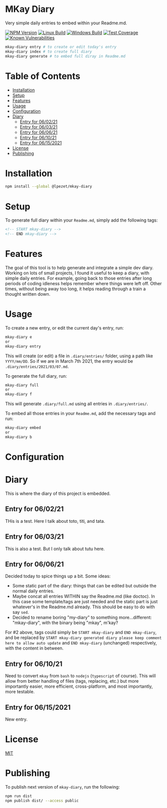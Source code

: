 # MKay Diary

Very simple daily entries to embed within your Readme.md.

[![NPM Version][npm-image]][npm-url]
[![Linux Build][travis-image]][travis-url]
[![Windows Build][appveyor-image]][appveyor-url]
[![Test Coverage][coveralls-image]][coveralls-url]
[![Known Vulnerabilities][vulnerabilities-image]][vulnerabilities-url]

```bash
mkay-diary entry # to create or edit today's entry
mkay-diary index # to create full diary
mkay-diary generate # to embed full diray in Readme.md
```

# Table of Contents

<!-- START doctoc generated TOC please keep comment here to allow auto update -->
<!-- DON'T EDIT THIS SECTION, INSTEAD RE-RUN doctoc TO UPDATE -->

- [Installation](#installation)
- [Setup](#setup)
- [Features](#features)
- [Usage](#usage)
- [Configuration](#configuration)
- [Diary](#diary)
  - [Entry for 06/02/21](#entry-for-060221)
  - [Entry for 06/03/21](#entry-for-060321)
  - [Entry for 06/06/21](#entry-for-060621)
  - [Entry for 06/10/21](#entry-for-061021)
  - [Entry for 06/15/2021](#entry-for-06152021)
- [License](#license)
- [Publishing](#publishing)

<!-- END doctoc generated TOC please keep comment here to allow auto update -->

# Installation

```bash
npm install --global @lpezet/mkay-diary
```

# Setup


To generate full diary within your `Readme.md`, simply add the following tags:

```html
<!-- START mkay-diary -->
<!-- END mkay-diary -->
```

# Features

The goal of this tool is to help generate and integrate a simple dev diary. Working on lots of small projects, I found it useful to keep a diary, with simple daily entries.
For example, going back to those entries after long periods of coding idleness helps remember where things were left off.
Other times, without being away too long, it helps reading through a train a thought written down.

# Usage

To create a new entry, or edit the current day's entry, run:

```bash
mkay-diary e
or
mkay-diary entry
```

This will create (or edit) a file in `.diary/entries/` folder, using a path like `YYYY/mm/DD`. So if we are in March 7th 2021, the entry would be `.diary/entries/2021/03/07.md`.

To generate the full diary, run:

```bash
mkay-diary full
or
mkay-diary f
```

This will generate `.diary/full.md` using all entries in `.diary/entries/`.

To embed all those entries in your `Readme.md`, add the necessary tags and run:

```bash
mkay-diary embed
or
mkay-diary b
```

# Configuration

# Diary

This is where the diary of this project is embedded.

<!-- e4a49e0START mkay-diary -->

[//]: # (DO NOT EDIT THE FOLLOWING. This content is automatically generated from diary entries.)

## Entry for 06/02/21

THis is a test.
Here I talk about toto, titi, and tata.

## Entry for 06/03/21

This is also a test. But I only talk about tutu here.

## Entry for 06/06/21

Decided today to spice things up a bit.
Some ideas:

- Some static part of the diary: things that can be edited but outside the normal daily entries.
- Maybe concat all entries WITHIN say the Readme.md (like doctoc). In this case some template/tags are just needed and the static part is just whatever's in the Readme.md already. This should be easy to do with say `sed`.
- Decided to rename boring "my-diary" to something more...different: "mkay-diary", with the binary being "mkay", m'kay?

For #2 above, tags could simply be `START mkay-diary` and `END mkay-diary`, and be replaced by `START mkay-diary generated diary please keep comment here to allow auto update` and `END mkay-diary` (unchanged) respectively, with the content in between.

## Entry for 06/10/21

Need to convert `mkay` from `bash` to `nodejs` (`typescript` of course).
This will allow from better handling of files (tags, replacing, etc.) but more importantly easier, more efficient, cross-platform, and most importantly, more testable.

## Entry for 06/15/2021

New entry.

<!-- e4a49e0END mkay-diary -->

# License

[MIT](LICENSE)


[npm-image]: https://badge.fury.io/js/%40lpezet%2Fmkay-diary.svg
[npm-url]: https://npmjs.com/package/@lpezet/mkay-diary
[travis-image]: https://www.travis-ci.com/lpezet/mkay-diary.svg?branch=master
[travis-url]: https://www.travis-ci.com/github/lpezet/mkay-diary
[coveralls-image]: https://coveralls.io/repos/github/lpezet/mkay-diary/badge.svg?branch=master
[coveralls-url]: https://coveralls.io/github/lpezet/mkay-diary?branch=master
[appveyor-image]: https://ci.appveyor.com/api/projects/status/hxkr7yml7qhi9jo8?svg=true
[appveyor-url]: https://ci.appveyor.com/project/lpezet/mkay-diary
[vulnerabilities-image]: https://snyk.io/test/github/lpezet/mkay-diary/badge.svg
[vulnerabilities-url]: https://snyk.io/test/github/lpezet/mkay-diary

# Publishing

To publish next version of `mkay-diary`, run the following:

```bash
npm run dist
npm publish dist/ --access public
```
